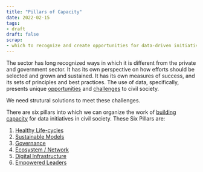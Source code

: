 ```yaml
---
title: "Pillars of Capacity"
date: 2022-02-15
tags:
- draft
draft: false
scrap: 
- which to recognize and create opportunities for data-driven initiatives, and networks to uncover them. This lens must be informed by a systems-level understanding of interventions, balanced by immediate-term needs and constraints.
---
```


The sector has long recognized ways in which it is different from the private and government sector. It has its own perspective on how efforts should be selected and grown and sustained. It has its own measures of success, and its sets of principles and best practices. The use of data, specifically, presents unique [opportunities](opportunities.md) and [challenges](challenges.md) to civil society. 

We need strutural solutions to meet these challenges. 

There are six pillars into which we can organize the work of [building capacity](building_capacity.md) for data initiatives in civil society. These Six Pillars are: 
1. [Healthy Life-cycles](healthy-life-cycles.md)
2. [Sustainable Models](sustainable-models.md)
3. [Governance](governance.md)
4. [Ecosystem / Network](ecosystem-network.md)
5. [Digital Infrastructure](digital-infrastructure.md)
6. [Empowered Leaders](empowered-leaders.md)

